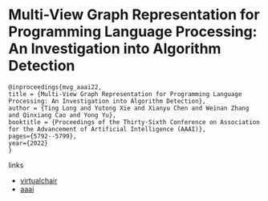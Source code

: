 # Multi-View Graph Representation for Programming Language Processing: An Investigation into Algorithm Detection

```
@inproceedings{mvg_aaai22,
title = {Multi-View Graph Representation for Programming Language Processing: An Investigation into Algorithm Detection},
author = {Ting Long and Yutong Xie and Xianyu Chen and Weinan Zhang and Qinxiang Cao and Yong Yu},
booktitle = {Proceedings of the Thirty-Sixth Conference on Association for the Advancement of Artificial Intelligence (AAAI)},
pages={5792--5799},
year={2022}
}
```

links
- [virtualchair](https://aaai-2022.virtualchair.net/poster_aaai928)
- [aaai](https://ojs.aaai.org/index.php/AAAI/article/view/20522)
